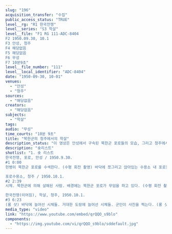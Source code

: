 ```yaml
---
slug: "196"
acquisition_transfer: "수집"
public_access_status: "TRUE"
level__rg: "R1 한국전쟁"
level__series: "S3 학살"
level__file: "F1 RG 111-ADC-8404
F2 1950.09.30, 10.1
F3 안성, 청주 
F4 해당없음 
F5 해당없음
F6 무성 
F7 10분9초"
level__file_number: "111"
level__local_identifier: "ADC-8404"
date: "1950-09-30, 10-01"
venues: 
  - "안성"
  - "청주"
sources: 
  - "해당없음"
creators: 
  - "해당없음"
subjects: 
  - "학살"
tags: 
audio: "무성"
time_courts: "10분 9초"
title: "북한군의 청주에서의 학살"
description_status: "이 영상은 안성에서 구속된 북한군 포로들의 모습, 그리고 청주에서 북한군에 의해 학살된 이들의 시신과 그 수습 과정을 담고 있다."
description: "숏리스트"
shotlist: "1. 숏 리스트
한국전쟁, 포로, 안성 / 1950.9.30.
#1 0:00
헌병이 북한군 포로를 수색한다. (수평 회전 촬영) 바닥에 쪼그리고 앉아있는 수용소 내 포로들. 수용소 내부에서 물을 받기 위해 줄을 선 포로들 - 별다른 움직임이 없다. (롱 샷) 심문을 받는 포로들. (미디엄 롱 샷) 물을 받기 위해 줄을 서서 차례를 기다리는 포로들. (수평 회전 촬영) 줄을 선 북한 포로들. (수평 회전 촬영) 치료를 기다리는 부상 포로들. 

포로수용소, 청주 / 1950.10.1.
#2 2:39 
시체. 북한군에 의해 살해된 사람. 배경에는 북한군 포로가 무덤을 파고 있다. (수평 회전 촬영) 시신들을 촬영한 장면. (클로즈 업) 등 뒤로 손이 묶인 시신. (클로즈 업) 북한군에 의해 살해된 후 도랑에 버려진 24사단 21연대의 세 명사(매우 잔혹한). 청주 포로수용소에 도착한 포로들. 수용소 내부, 포로들이 잔해를 치우고 있다. 머리에 손을 얹고 있는 포로들. 벽 앞에 줄지어 앉은 포로들. 포로들이 임시 붕대를 벗고 있다. 포로들이 의사와 간호사의 치료를 받기 위해 차례를 기다리고 있다.

한국전쟁(이어짐), 학살, 청주, 1950.10.1.
#3 6:23
(롱 샷) 바닥에 늘어선 시체들. 거대한 도랑에 늘어선 시체들. 군인이 사진을 찍는다. (롱 샷) 시신들 사이를 미군 몇 명이 걸어간다. (수평 회전 촬영) 시신들. (미디엄 샷) 두 구의 시신; 화상을 입은 시신이 앞에 있다. 시신들 사이에서 한국인이 친지를 찾고 있다. 구덩이 가장자리에 있는 한국인 여성이 시체를 내려다보고 있다가 걸어가면서 다른 무리를 바라보고 있다. 배경에는 두 사람이 더 있다. "
media_type: "video"
link: "https://www.youtube.com/embed/qrQQO_s9blo"
components: 
  - "https://img.youtube.com/vi/qrQQO_s9blo/sddefault.jpg"
---
```

